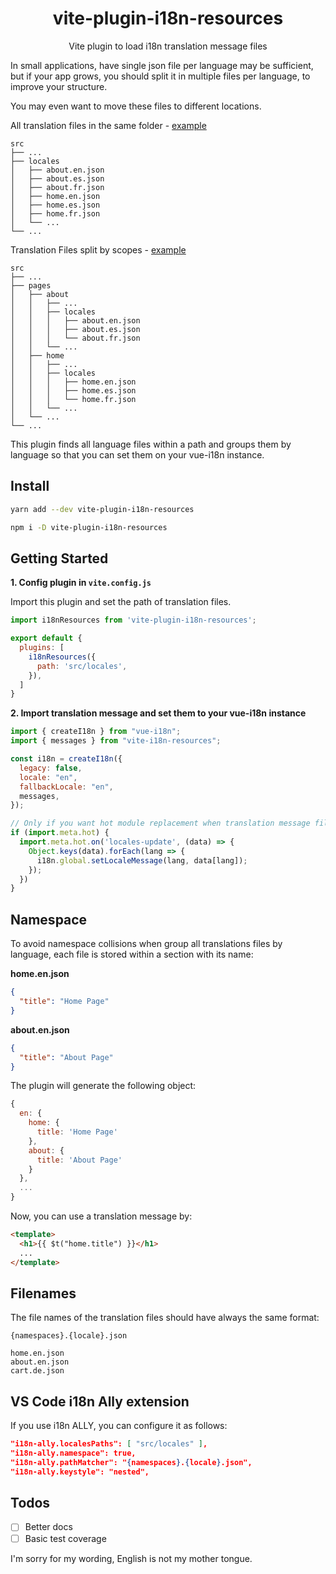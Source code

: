 <h1 align="center">vite-plugin-i18n-resources</h1>
<p align="center">Vite plugin to load i18n translation message files</p>

In small applications, have single json file per language may be sufficient, but if your app grows, you should split it in multiple files per language, to improve your structure.

You may even want to move these files to different locations.

All translation files in the same folder - [example](examples/locales_folder/)

    src
    ├── ...
    ├── locales
    │   ├── about.en.json
    │   ├── about.es.json
    │   ├── about.fr.json
    │   ├── home.en.json
    │   ├── home.es.json
    │   ├── home.fr.json
    │   └── ...
    └── ...

Translation Files split by scopes - [example](examples/scopes/)

    src
    ├── ...
    ├── pages
    │   ├── about
    │   │   ├── ...
    │   │   ├── locales
    │   │   │   ├── about.en.json
    │   │   │   ├── about.es.json
    │   │   │   └── about.fr.json
    │   │   └── ...
    │   ├── home
    │   │   ├── ...
    │   │   ├── locales
    │   │   │   ├── home.en.json
    │   │   │   ├── home.es.json
    │   │   │   └── home.fr.json
    │   │   └── ...
    │   └── ...
    └── ...

This plugin finds all language files within a path and groups them by language so that you can set them on your vue-i18n instance.

## Install

```bash
yarn add --dev vite-plugin-i18n-resources

npm i -D vite-plugin-i18n-resources
```

## Getting Started

**1. Config plugin in `vite.config.js`**

Import this plugin and set the path of translation files.

```js
import i18nResources from 'vite-plugin-i18n-resources';

export default {
  plugins: [
    i18nResources({
      path: 'src/locales',
    }),
  ]
}
```

**2. Import translation message and set them to your vue-i18n instance**

```js
import { createI18n } from "vue-i18n";
import { messages } from "vite-i18n-resources";

const i18n = createI18n({
  legacy: false,
  locale: "en",
  fallbackLocale: "en",
  messages,
});

// Only if you want hot module replacement when translation message file change
if (import.meta.hot) {
  import.meta.hot.on('locales-update', (data) => {
    Object.keys(data).forEach(lang => {
      i18n.global.setLocaleMessage(lang, data[lang]);
    });
  })
}
```

## Namespace

To avoid namespace collisions when group all translations files by language, each file is stored within a section with its name:

**home.en.json**

```json
{
  "title": "Home Page"
}
```

**about.en.json**

```json
{
  "title": "About Page"
}
```

The plugin will generate the following object:

```js
{
  en: {
    home: {
      title: 'Home Page'
    },
    about: {
      title: 'About Page'
    }
  },
  ...
}
```

Now, you can use a translation message by:

```html
<template>
  <h1>{{ $t("home.title") }}</h1>
  ...
</template>
```

## Filenames

The file names of the translation files should have always the same format:

```
{namespaces}.{locale}.json

home.en.json
about.en.json
cart.de.json
```

## VS Code i18n Ally extension

If you use i18n ALLY, you can configure it as follows:

```json
"i18n-ally.localesPaths": [ "src/locales" ],
"i18n-ally.namespace": true,
"i18n-ally.pathMatcher": "{namespaces}.{locale}.json",
"i18n-ally.keystyle": "nested",
```

## Todos

- [ ] Better docs
- [ ] Basic test coverage

I'm sorry for my wording, English is not my mother tongue.
